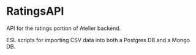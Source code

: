 # RatingsAPI
API for the ratings portion of Atelier backend.

ESL scripts for importing CSV data into both a Postgres DB and a Mongo DB.
